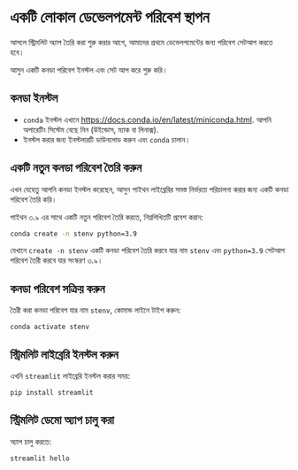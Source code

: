 # একটি লোকাল ডেভেলপমেন্ট পরিবেশ স্থাপন

আসলে স্ট্রিমলিট অ্যাপ তৈরি করা শুরু করার আগে, আমাদের প্রথমে ডেভেলপমেন্টের জন্য পরিবেশ সেটআপ করতে হবে।

আসুন একটি কনডা পরিবেশ ইনস্টল এবং সেট আপ করে শুরু করি।

## **কনডা ইনস্টল**
- `conda` ইনস্টল এখানে https://docs.conda.io/en/latest/miniconda.html. আপনি অপারেটিং সিস্টেম বেছে নিন (উইন্ডোস, ম্যাক বা লিনাক্স). 
- ইনস্টল করার জন্য ইনস্টলারটি ডাউনলোড করুন এবং `conda` চালান।

## **একটি নতুন কনডা পরিবেশ তৈরি করুন**

এখন যেহেতু আপনি কনডা ইনস্টল করেছেন, আসুন পাইথন লাইব্রেরির সমস্ত নির্ভরতা পরিচালনা করার জন্য একটি কনডা পরিবেশ তৈরি করি।

পাইথন ৩.৯ এর সাথে একটি নতুন পরিবেশ তৈরি করতে, নিম্নলিখিতটি প্রবেশ করান:
```bash
conda create -n stenv python=3.9
```

যেখানে `create -n stenv` একটি কনডা পরিবেশ তৈরি করবে যার নাম `stenv` এবং `python=3.9` সেটআপ পরিবেশ তৈরী করবে যার সংস্করণ ৩.৯।

## **কনডা পরিবেশ সক্রিয় করুন**

তৈরী করা কনডা পরিবেশ যার নাম `stenv`, কোমান্ড লাইনে টাইপ করুন:

```bash
conda activate stenv
```

## **স্ট্রিমলিট লাইব্রেরি ইনস্টল করুন**

এখনি `streamlit` লাইব্রেরি ইনস্টল করার সময়:
```bash
pip install streamlit
```

## **স্ট্রিমলিট ডেমো অ্যাপ চালু করা**
অ্যাপ চালু করতে:
```bash
streamlit hello
```
